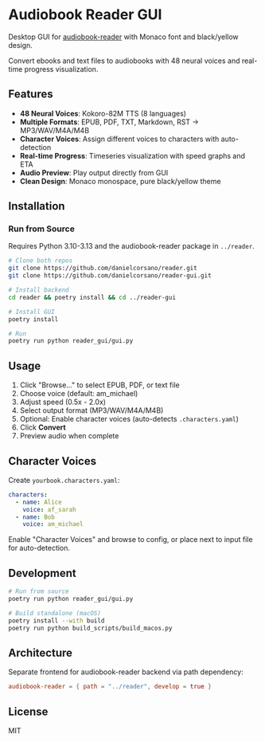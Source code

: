 # Audiobook Reader GUI

Desktop GUI for [audiobook-reader](https://github.com/danielcorsano/reader) with Monaco font and black/yellow design.

Convert ebooks and text files to audiobooks with 48 neural voices and real-time progress visualization.

## Features

- **48 Neural Voices**: Kokoro-82M TTS (8 languages)
- **Multiple Formats**: EPUB, PDF, TXT, Markdown, RST → MP3/WAV/M4A/M4B
- **Character Voices**: Assign different voices to characters with auto-detection
- **Real-time Progress**: Timeseries visualization with speed graphs and ETA
- **Audio Preview**: Play output directly from GUI
- **Clean Design**: Monaco monospace, pure black/yellow theme

## Installation

### Run from Source

Requires Python 3.10-3.13 and the audiobook-reader package in `../reader`.

```bash
# Clone both repos
git clone https://github.com/danielcorsano/reader.git
git clone https://github.com/danielcorsano/reader-gui.git

# Install backend
cd reader && poetry install && cd ../reader-gui

# Install GUI
poetry install

# Run
poetry run python reader_gui/gui.py
```

## Usage

1. Click "Browse..." to select EPUB, PDF, or text file
2. Choose voice (default: am_michael)
3. Adjust speed (0.5x - 2.0x)
4. Select output format (MP3/WAV/M4A/M4B)
5. Optional: Enable character voices (auto-detects `.characters.yaml`)
6. Click **Convert**
7. Preview audio when complete

## Character Voices

Create `yourbook.characters.yaml`:
```yaml
characters:
  - name: Alice
    voice: af_sarah
  - name: Bob
    voice: am_michael
```

Enable "Character Voices" and browse to config, or place next to input file for auto-detection.

## Development

```bash
# Run from source
poetry run python reader_gui/gui.py

# Build standalone (macOS)
poetry install --with build
poetry run python build_scripts/build_macos.py
```

## Architecture

Separate frontend for audiobook-reader backend via path dependency:
```toml
audiobook-reader = { path = "../reader", develop = true }
```

## License

MIT
